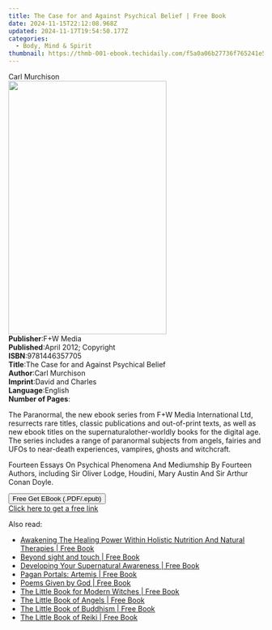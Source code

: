 ```yaml
---
title: The Case for and Against Psychical Belief | Free Book
date: 2024-11-15T22:12:08.968Z
updated: 2024-11-17T19:54:50.177Z
categories:
  - Body, Mind & Spirit
thumbnail: https://thmb-001-ebook.techidaily.com/f5a0a06b27736f765241e5022fd97cd68aba4f894ccc75eb755219656b54aa6a.jpg
---
```

<main id="book-container">
  <div class="flex flex-col">
    <div class="book-brief flex-1 py-6 px-4 sm:p-6 md:py-10 md:px-8">
      <!-- brief-->
      <div class="book-brief-main">Carl Murchison</div>
    </div>
    <div
      class="book-meta-info flex-1 grid gap-4 col-start-1 col-end-3 row-start-1 sm:mb-6 sm:grid-cols-4 lg:gap-6 lg:col-start-2 lg:row-end-6 lg:row-span-6 lg:mb-0"
    >
      <div
        class="book-meta-info-left place-content-center mt-4 p-4 text-sm leading-6 col-start-2 col-span-2 dark:text-slate-400"
      >
        <img
          class="w-full h-500 object-cover rounded-lg sm:h-255 sm:col-span-2 lg:col-span-full"
          src="https://img-001-ebook.techidaily.com/ee01201283cf574d662fd2699cfbd3c74ccaaddd6ead1028a70dddacc031434d.jpg"
          alt=""
          width="312"
          height="500"
        />
      </div>
      <div
        class="book-meta-info-right mt-2 col-start-1 row-start-2 col-span-3 self-center"
      >
        <!-- meta data  -->
        <div class="flex flex-col px-4 md:px-8">
          <div class="flex-1">
            <strong>Publisher</strong>:<span class="px-2">F+W Media</span>
          </div>
          <div class="flex-1">
            <strong>Published</strong>:<span class="px-2"
              >April 2012; Copyright</span
            >
          </div>
          <div class="flex-1">
            <strong>ISBN</strong>:<span class="px-2">9781446357705</span>
          </div>
          <div class="flex-1">
            <strong>Title</strong>:<span class="px-2"
              >The Case for and Against Psychical Belief</span
            >
          </div>
          <div class="flex-1">
            <strong>Author</strong>:<span class="px-2">Carl Murchison</span>
          </div>
          <div class="flex-1">
            <strong>Imprint</strong>:<span class="px-2">David and Charles</span>
          </div>
          <div class="flex-1">
            <strong>Language</strong>:<span class="px-2">English</span>
          </div>
          <div class="flex-1">
            <strong>Number of Pages</strong>:<span class="px-2"></span>
          </div>
        </div>
      </div>
    </div>
    <div class="book-description flex-1 py-6 px-4 sm:p-6 md:py-10 md:px-8">
      <div class="book-description-main">
        <div accordion-content="" id="description">
          <p>
            The Paranormal, the new ebook series from F+W Media International
            Ltd, resurrects rare titles, classic publications and out-of-print
            texts, as well as new ebook titles on the supernaturalother-worldly
            books for the digital age. The series includes a range of paranormal
            subjects from angels, fairies and UFOs to near-death experiences,
            vampires, ghosts and witchcraft.
          </p>
          <p>
            Fourteen Essays On Psychical Phenomena And Mediumship By Fourteen
            Authors, including Sir Oliver Lodge, Houdini, Mary Austin And Sir
            Arthur Conan Doyle.
          </p>
        </div>
      </div>
    </div>
    <div class="book-excerpts flex-1 py-6 px-4 sm:p-6 md:py-10 md:px-8"></div>
    <div
      class="book-about-author flex-1 py-6 px-4 sm:p-6 md:py-10 md:px-8"
    ></div>
    <div class="book-free-get flex-1 py-6 px-4 sm:p-6 md:py-10 md:px-8">
      <button
        id="btn-free-get"
        class="bg-blue-500 hover:bg-blue-700 text-white font-bold py-2 px-4 rounded"
      >
        Free Get EBook (.PDF/.epub)
      </button>
      <div id="countdown-display" class="px-2 text-lg mt-2"></div>
      <a
        id="free-link"
        class="hidden bg-blue-500 hover:bg-blue-700 text-white font-bold py-2 px-4 rounded"
        href="https://www.ebooks.com/en-us/book/96368918/the-case-for-and-against-psychical-belief/carl-murchison/"
        target="_blank"
        >Click here to get a free link</a
      >
    </div>
    <script>
      let countdownTime = 0;
      let countdownInterval = null;
      document
        .getElementById('btn-free-get')
        .addEventListener('click', startCountdown);
      function startCountdown() {
        countdownTime = new Date().getTime() + 60000 * 3;
        countdownInterval = setInterval(updateCountdown, 1000);
        document.getElementById('btn-free-get').disabled = true;
        document
          .getElementById('btn-free-get')
          .classList.add('bg-gray-500', 'cursor-not-allowed');
      }
      function updateCountdown() {
        let currentTime = new Date().getTime();
        let timeLeft = countdownTime - currentTime;
        let secondsLeft = Math.floor(timeLeft / 1000);
        document.getElementById('countdown-display').innerHTML =
          `Remaining time: ${secondsLeft} seconds.`;
        if (secondsLeft <= 0) {
          clearInterval(countdownInterval);
          document.getElementById('btn-free-get').classList.add('hidden');
          document.getElementById('free-link').classList.remove('hidden');
          document.getElementById('countdown-display').innerHTML = '';
        }
      }
    </script>
  </div>
</main>

<ins class="adsbygoogle"
      style="display:block"
      data-ad-client="ca-pub-7571918770474297"
      data-ad-slot="8358498916"
      data-ad-format="auto"
      data-full-width-responsive="true"></ins>
    

<span class="atpl-alsoreadstyle">Also read:</span>
<div><ul>
<li><a href="https://novels-ebooks.techidaily.com/211219112-9798890611291-awakening-the-healing-power-within-holistic-nutrition-and-natural-therapies/"><u>Awakening The Healing Power Within Holistic Nutrition And Natural Therapies | Free Book</u></a></li>
<li><a href="https://novels-ebooks.techidaily.com/211219457-9781803817743-beyond-sight-and-touch/"><u>Beyond sight and touch | Free Book</u></a></li>
<li><a href="https://novels-ebooks.techidaily.com/211218275-9781803414799-developing-your-supernatural-awareness/"><u>Developing Your Supernatural Awareness | Free Book</u></a></li>
<li><a href="https://novels-ebooks.techidaily.com/211218273-9781803413228-pagan-portals-artemis/"><u>Pagan Portals: Artemis | Free Book</u></a></li>
<li><a href="https://novels-ebooks.techidaily.com/211219130-9798890439598-poems-given-by-god/"><u>Poems Given by God | Free Book</u></a></li>
<li><a href="https://novels-ebooks.techidaily.com/211219563-9781837992348-the-little-book-for-modern-witches/"><u>The Little Book for Modern Witches | Free Book</u></a></li>
<li><a href="https://novels-ebooks.techidaily.com/211219560-9781837991112-the-little-book-of-angels/"><u>The Little Book of Angels | Free Book</u></a></li>
<li><a href="https://novels-ebooks.techidaily.com/211219559-9781837991792-the-little-book-of-buddhism/"><u>The Little Book of Buddhism | Free Book</u></a></li>
<li><a href="https://novels-ebooks.techidaily.com/211219566-9781837991020-the-little-book-of-reiki/"><u>The Little Book of Reiki | Free Book</u></a></li>
</ul></div>

